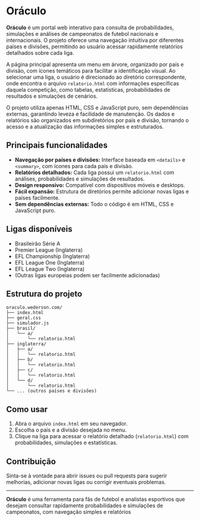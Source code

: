 # Oráculo

**Oráculo** é um portal web interativo para consulta de probabilidades, simulações e análises de campeonatos de futebol nacionais e internacionais. O projeto oferece uma navegação intuitiva por diferentes países e divisões, permitindo ao usuário acessar rapidamente relatórios detalhados sobre cada liga.

A página principal apresenta um menu em árvore, organizado por país e divisão, com ícones temáticos para facilitar a identificação visual. Ao selecionar uma liga, o usuário é direcionado ao diretório correspondente, onde encontra o arquivo `relatorio.html` com informações específicas daquela competição, como tabelas, estatísticas, probabilidades de resultados e simulações de cenários.

O projeto utiliza apenas HTML, CSS e JavaScript puro, sem dependências externas, garantindo leveza e facilidade de manutenção. Os dados e relatórios são organizados em subdiretórios por país e divisão, tornando o acesso e a atualização das informações simples e estruturados.

## Principais funcionalidades

- **Navegação por países e divisões:** Interface baseada em `<details>` e `<summary>`, com ícones para cada país e divisão.
- **Relatórios detalhados:** Cada liga possui um `relatorio.html` com análises, probabilidades e simulações de resultados.
- **Design responsivo:** Compatível com dispositivos móveis e desktops.
- **Fácil expansão:** Estrutura de diretórios permite adicionar novas ligas e países facilmente.
- **Sem dependências externas:** Todo o código é em HTML, CSS e JavaScript puro.

## Ligas disponíveis

- Brasileirão Série A
- Premier League (Inglaterra)
- EFL Championship (Inglaterra)
- EFL League One (Inglaterra)
- EFL League Two (Inglaterra)
- (Outras ligas europeias podem ser facilmente adicionadas)

## Estrutura do projeto

```
oraculo.wederson.com/
├── index.html
├── geral.css
├── simulador.js
├── brasil/
│   └── a/
│       └── relatorio.html
├── inglaterra/
│   ├── a/
│   │   └── relatorio.html
│   ├── b/
│   │   └── relatorio.html
│   ├── c/
│   │   └── relatorio.html
│   └── d/
│       └── relatorio.html
└── ... (outros países e divisões)
```

## Como usar

1. Abra o arquivo `index.html` em seu navegador.
2. Escolha o país e a divisão desejada no menu.
3. Clique na liga para acessar o relatório detalhado (`relatorio.html`) com probabilidades, simulações e estatísticas.

## Contribuição

Sinta-se à vontade para abrir issues ou pull requests para sugerir melhorias, adicionar novas ligas ou corrigir eventuais problemas.

---

**Oráculo** é uma ferramenta para fãs de futebol e analistas esportivos que desejam consultar rapidamente probabilidades e simulações de campeonatos, com navegação simples e relatórios
